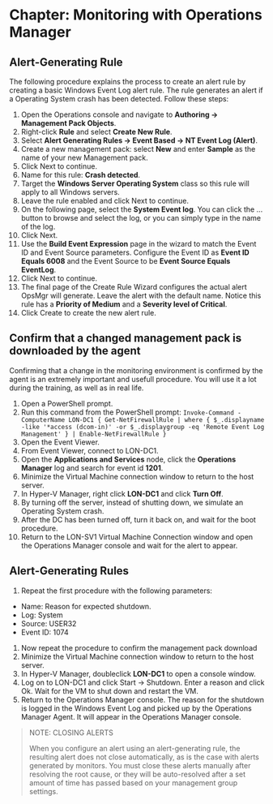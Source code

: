 # Chapter: Monitoring with Operations Manager 

## Alert-Generating Rule
The following procedure explains the process to create an alert rule by creating a basic Windows Event Log alert rule. The rule generates an alert if a Operating System crash has been detected. Follow these steps:
1. Open the Operations console and navigate to **Authoring -> Management Pack Objects**.
2. Right-click **Rule** and select **Create New Rule**.
3. Select **Alert Generating Rules -> Event Based -> NT Event Log (Alert)**.
4. Create a new management pack: select **New** and enter **Sample** as the name of your new  Management pack.
5. Click Next to continue.
6. Name for this rule: **Crash detected**.
7. Target the **Windows Server Operating System** class so this rule will apply to all Windows servers.
8. Leave the rule enabled and click Next to continue.
9. On the following page, select the **System Event log**. You can click the ... button to browse and select the log, or you can simply type in the name of the log.
10. Click Next.
11. Use the **Build Event Expression** page in the wizard to match the Event ID and Event Source parameters. Configure the Event ID as **Event ID Equals 6008** and the Event Source to be **Event Source Equals EventLog**.
12. Click Next to continue.
13. The final page of the Create Rule Wizard configures the actual alert OpsMgr will generate. Leave the alert with the default name. Notice this rule has a **Priority of Medium** and a **Severity level of Critical**.
14. Click Create to create the new alert rule.

## Confirm that a changed management pack is downloaded by the agent
Confirming that a change in the monitoring environment is confirmed by the agent is an extremely important and usefull procedure. You will use it a lot during the training, as well as in real life.
1. Open a PowerShell prompt.
2. Run this command from the PowerShell prompt: ```Invoke-Command -ComputerName LON-DC1 { Get-NetFirewallRule | where { $_.displayname -like '*access (dcom-in)' -or $_.displaygroup -eq 'Remote Event Log Management' } | Enable-NetFirewallRule }```
3. Open the Event Viewer.
4. From Event Viewer, connect to LON-DC1.
5. Open the **Applications and Services** node, click the **Operations Manager** log and search for event id **1201**.
6. Minimize the Virtual Machine connection window to return to the host server.
7. In Hyper-V Manager, right click **LON-DC1** and click **Turn Off**.
8. By turning off the server, instead of shutting down, we simulate an Operating System crash.
9. After the DC has been turned off, turn it back on, and wait for the boot procedure.
10. Return to the LON-SV1 Virtual Machine Connection window and open the Operations Manager console and wait for the alert to appear.

## Alert-Generating Rules
1. Repeat the first procedure with the following parameters: 
  - Name: Reason for expected shutdown.
  - Log: System
  - Source: USER32
  - Event ID: 1074 
1. Now repeat the procedure to confirm the management pack download
1. Minimize the Virtual Machine connection window to return to the host server.
1. In Hyper-V Manager, doubleclick **LON-DC1** to open a console window.
1. Log on to LON-DC1 and click Start -> Shutdown. Enter a reason and click Ok. Wait for the VM to shut down and restart the VM.
1. Return to the Operations Manager console. The reason for the shutdown is logged in the Windows Event Log and picked up by the Operations Manager Agent. It will appear in the Operations Manager console.

> NOTE: CLOSING ALERTS
> 
> When you configure an alert using an alert-generating rule, the resulting alert does not close automatically, as is the case with alerts generated by monitors. You must close these alerts manually after resolving the root cause, or they will be auto-resolved after a set amount of time has passed based on your management group settings.

